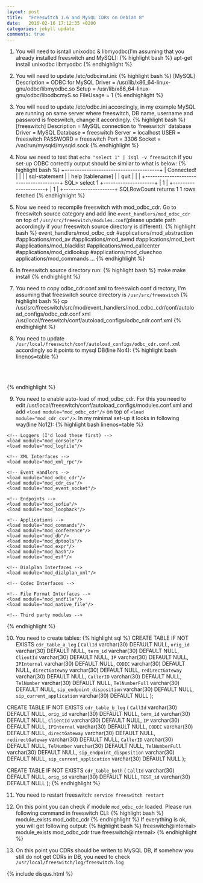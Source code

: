 ```yaml
---
layout: post
title:  "Freeswitch 1.6 and MySQL CDRs on Debian 8"
date:   2016-02-16 17:12:35 +0200
categories: jekyll update
comments: true
---
```

1) You will need to isntall unixodbc & libmyodbc(I'm assuming that you already installed freeswitch and MySQL):
{% highlight bash %}
apt-get install unixodbc libmyodbc
{% endhighlight %}

2) You will need to update /etc/odbcinst.ini:
{% highlight bash %}
[MySQL]
Description = ODBC for MySQL
Driver = /usr/lib/x86_64-linux-gnu/odbc/libmyodbc.so
Setup = /usr/lib/x86_64-linux-gnu/odbc/libodbcmyS.so
FileUsage = 1
{% endhighlight %}

3) You will need to update /etc/odbc.ini accordingly, in my example MySQL are running on same server where freeswitch, DB name, username and password is freeswitch, change it accordingly.
{% highlight bash %}
[freeswitch]
Description           = MySQL connection to 'freeswitch' database
Driver                = MySQL
Database              = freeswitch
Server                = localhost
USER                  = freeswitch
PASSWORD              = freeswitch
Port                  = 3306
Socket                = /var/run/mysqld/mysqld.sock
{% endhighlight %}

4) Now we need to test that `echo "select 1" | isql -v freeswitch` if you set-up ODBC correctly output should be similar to what is below:
{% highlight bash %}
+---------------------------------------+
| Connected!                            |
|                                       |
| sql-statement                         |
| help [tablename]                      |
| quit                                  |
|                                       |
+---------------------------------------+
SQL> select 1
+---------------------+
| 1                   |
+---------------------+
| 1                   |
+---------------------+
SQLRowCount returns 1
1 rows fetched
{% endhighlight %}

5) Now we need to recompile freeswitch with mod_odbc_cdr. Go to freeswitch source category and add line `event_handlers/mod_odbc_cdr` on top 
of `/usr/src/freeswitch/modules.conf`(please update path accordingly if your freeswitch source directory is different):
{% highlight bash %}
event_handlers/mod_odbc_cdr
#applications/mod_abstraction
#applications/mod_av
#applications/mod_avmd
#applications/mod_bert
#applications/mod_blacklist
#applications/mod_callcenter
#applications/mod_cidlookup
#applications/mod_cluechoo
applications/mod_commands
...
{% endhighlight %}

6) In freeswitch source directory run: 
{% highlight bash %}
make
make install
{% endhighlight %}

7) You need to copy odbc_cdr.conf.xml to freeswich conf directory, I'm assuming that freeswitch source directory is `/usr/src/freeswitch`
{% highlight bash %}
cp /usr/src/freeswitch/src/mod/event_handlers/mod_odbc_cdr/conf/autoload_configs/odbc_cdr.conf.xml /usr/local/freeswitch/conf/autoload_configs/odbc_cdr.conf.xml
{% endhighlight %}

8) You need to update `/usr/local/freeswitch/conf/autoload_configs/odbc_cdr.conf.xml` accordingly so it points to mysql DB(line No4):
{% highlight bash linenos=table %}
<configuration name="odbc_cdr.conf" description="ODBC CDR Configuration">
  <settings>
    <!-- <param name="odbc-dsn" value="database:username:password"/> -->
	<param name="odbc-dsn" value="odbc://freeswitch"/>
        <!-- global value can be "a-leg", "b-leg", "both" (default is "both") -->
        <param name="log-leg" value="both"/>
    <!-- value can be "always", "never", "on-db-fail" -->
    <param name="write-csv" value="on-db-fail"/>
        <!-- location to store csv copy of CDR -->
    <param name="csv-path" value="/usr/local/freeswitch/log/odbc_cdr"/>
    <!-- if "csv-path-on-fail" is set, failed INSERTs will be placed here as CSV files otherwise they will be placed in "csv-path" -->
    <param name="csv-path-on-fail" value="/usr/local/freeswitch/log/odbc_cdr/failed"/>
    <!-- dump SQL statement after leg ends -->
        <param name="debug-sql" value="true"/>
  </settings>
  <tables>
        <!-- only a-legs will be inserted into this table -->
    <table name="cdr_table_a_leg" log-leg="a-leg">
      <field name="CallId" chan-var-name="call_uuid"/>
      <field name="orig_id" chan-var-name="uuid"/>
      <field name="term_id" chan-var-name="sip_call_id"/>
      <field name="ClientId" chan-var-name="uuid"/>
      <field name="IP" chan-var-name="sip_network_ip"/>
      <field name="IPInternal" chan-var-name="sip_via_host"/>
      <field name="CODEC" chan-var-name="read_codec"/>
      <field name="directGateway" chan-var-name="sip_req_host"/>
      <field name="redirectGateway" chan-var-name="sip_redirect_contact_host_0"/>
      <field name="CallerID" chan-var-name="sip_from_user"/>
      <field name="TelNumber" chan-var-name="sip_req_user"/>
      <field name="TelNumberFull" chan-var-name="sip_to_user"/>
      <field name="sip_endpoint_disposition" chan-var-name="endpoint_disposition"/>
      <field name="sip_current_application" chan-var-name="current_application"/>
    </table>
        <!-- only b-legs will be inserted into this table -->
    <table name="cdr_table_b_leg" log-leg="b-leg">
      <field name="CallId" chan-var-name="call_uuid"/>
      <field name="orig_id" chan-var-name="uuid"/>
      <field name="term_id" chan-var-name="sip_call_id"/>
      <field name="ClientId" chan-var-name="uuid"/>
      <field name="IP" chan-var-name="sip_network_ip"/>
      <field name="IPInternal" chan-var-name="sip_via_host"/>
      <field name="CODEC" chan-var-name="read_codec"/>
      <field name="directGateway" chan-var-name="sip_req_host"/>
      <field name="redirectGateway" chan-var-name="sip_redirect_contact_host_0"/>
      <field name="CallerID" chan-var-name="sip_from_user"/>
      <field name="TelNumber" chan-var-name="sip_req_user"/>
      <field name="TelNumberFull" chan-var-name="sip_to_user"/>
      <field name="sip_endpoint_disposition" chan-var-name="endpoint_disposition"/>
      <field name="sip_current_application" chan-var-name="current_application"/>
    </table>
        <!-- both legs will be inserted into this table -->
    <table name="cdr_table_both">
      <field name="CallId" chan-var-name="uuid"/>
      <field name="orig_id" chan-var-name="Caller-Unique-ID"/>
      <field name="TEST_id" chan-var-name="sip_from_uri"/>
    </table>
  </tables>
</configuration>
{% endhighlight %}

9) You need to enable auto-load of mod_odbc_cdr. For this you need to edit /usr/local/freeswitch/conf/autoload_configs/modules.conf.xml and add `<load module="mod_odbc_cdr"/>` on top of `<load module="mod_cdr_csv"/>`. In my minimal set-up it looks in following way(line No12):
{% highlight bash linenos=table %}
<configuration name="modules.conf" description="Modules">
  <modules>

    <!-- Loggers (I'd load these first) -->
    <load module="mod_console"/>
    <load module="mod_logfile"/>

    <!-- XML Interfaces -->
    <load module="mod_xml_rpc"/>

    <!-- Event Handlers -->
    <load module="mod_odbc_cdr"/>
    <load module="mod_cdr_csv"/>
    <load module="mod_event_socket"/>

    <!-- Endpoints -->
    <load module="mod_sofia"/>
    <load module="mod_loopback"/>

    <!-- Applications -->
    <load module="mod_commands"/>
    <load module="mod_conference"/>
    <load module="mod_db"/>
    <load module="mod_dptools"/>
    <load module="mod_expr"/>
    <load module="mod_hash"/>
    <load module="mod_esf"/>

    <!-- Dialplan Interfaces -->
    <load module="mod_dialplan_xml"/>

    <!-- Codec Interfaces -->

    <!-- File Format Interfaces -->
    <load module="mod_sndfile"/>
    <load module="mod_native_file"/>

    <!-- Third party modules -->

  </modules>
</configuration>
{% endhighlight %}

10) You need to create tables:
{% highlight sql %}
CREATE TABLE IF NOT EXISTS `cdr_table_a_leg` (
`CallId` varchar(30) DEFAULT NULL,
`orig_id` varchar(30) DEFAULT NULL,
`term_id` varchar(30) DEFAULT NULL,
`ClientId` varchar(30) DEFAULT NULL,
`IP` varchar(30) DEFAULT NULL,
`IPInternal` varchar(30) DEFAULT NULL,
`CODEC` varchar(30) DEFAULT NULL,
`directGateway` varchar(30) DEFAULT NULL,
`redirectGateway` varchar(30) DEFAULT NULL,
`CallerID` varchar(30) DEFAULT NULL,
`TelNumber` varchar(30) DEFAULT NULL,
`TelNumberFull` varchar(30) DEFAULT NULL,
`sip_endpoint_disposition` varchar(30) DEFAULT NULL,
`sip_current_application` varchar(30) DEFAULT NULL
);

CREATE TABLE IF NOT EXISTS `cdr_table_b_leg` (
`CallId` varchar(30) DEFAULT NULL,
`orig_id` varchar(30) DEFAULT NULL,
`term_id` varchar(30) DEFAULT NULL,
`ClientId` varchar(30) DEFAULT NULL,
`IP` varchar(30) DEFAULT NULL,
`IPInternal` varchar(30) DEFAULT NULL,
`CODEC` varchar(30) DEFAULT NULL,
`directGateway` varchar(30) DEFAULT NULL,
`redirectGateway` varchar(30) DEFAULT NULL,
`CallerID` varchar(30) DEFAULT NULL,
`TelNumber` varchar(30) DEFAULT NULL,
`TelNumberFull` varchar(30) DEFAULT NULL,
`sip_endpoint_disposition` varchar(30) DEFAULT NULL,
`sip_current_application` varchar(30) DEFAULT NULL
);

CREATE TABLE IF NOT EXISTS `cdr_table_both` (
`CallId` varchar(30) DEFAULT NULL,
`orig_id` varchar(30) DEFAULT NULL,
`TEST_id` varchar(30) DEFAULT NULL
);
{% endhighlight %}

11) You need to restart freeswitch: `service freeswitch restart`

12) On this point you can check if module `mod_odbc_cdr` loaded. Please run following command in freeswitch CLI:
{% highlight bash %}
module_exists mod_odbc_cdr
{% endhighlight %}
If everything is ok, you will get following output:
{% highlight bash %}
freeswitch@internal> module_exists mod_odbc_cdr
true
freeswitch@internal>
{% endhighlight %}

13) On this point you CDRs should be writen to MySQL DB, if somehow you still do not get CDRs in DB, you need to check `/usr/local/freeswitch/log/freeswitch.log`

{% include disqus.html %}
